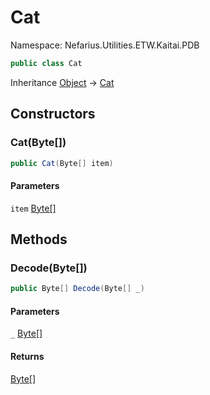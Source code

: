 # Cat

Namespace: Nefarius.Utilities.ETW.Kaitai.PDB

```csharp
public class Cat
```

Inheritance [Object](https://docs.microsoft.com/en-us/dotnet/api/system.object) → [Cat](./nefarius.utilities.etw.kaitai.pdb.cat.md)

## Constructors

### <a id="constructors-.ctor"/>**Cat(Byte[])**

```csharp
public Cat(Byte[] item)
```

#### Parameters

`item` [Byte[]](https://docs.microsoft.com/en-us/dotnet/api/system.byte)<br>

## Methods

### <a id="methods-decode"/>**Decode(Byte[])**

```csharp
public Byte[] Decode(Byte[] _)
```

#### Parameters

`_` [Byte[]](https://docs.microsoft.com/en-us/dotnet/api/system.byte)<br>

#### Returns

[Byte[]](https://docs.microsoft.com/en-us/dotnet/api/system.byte)
